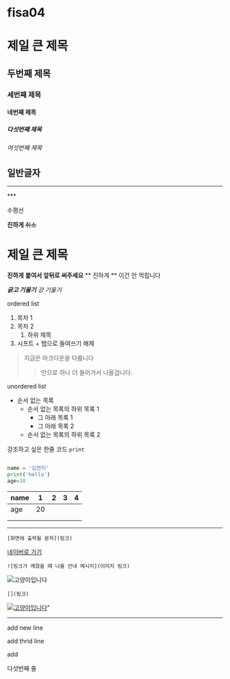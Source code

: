 # fisa04
# 제일 큰 제목
## 두번째 제목
### 세번째 제목
#### 네번째 제목
##### 다섯번째 제목
###### 여섯번째 제목
일반글자
---
<hr>
***

수평선

**진하게**
~~취소~~
<h1>제일 큰 제목</h1>

__진하게__
**붙여서 앞뒤로 써주세요**
** 진하게 ** 이건 안 먹힙니다

***굵고 기울기***
*걍 기울기*

ordered list
1. 목차 1
2. 목차 2
     1. 하위 제목   
3. 시프트 + 탭으로 들여쓰기 해제

> 지금은 마크다운을 다룹니다
>> 안으로 하나 더 들어가서 나올겁니다.
>

unordered list
- 순서 없는 목록
  - 순서 없는 목록의 하위 목록 1
    - 그 아래 목록 1
    - 그 아래 목록 2
  - 순서 없는 목록의 하위 목록 2

 
강조하고 싶은 한줄 코드 `print` 

```python

name = '김연지'
print('hello')
age=38
```

| name  | 1  | 2 | 3 | 4 |
|-------|----|---|---|---|
| age   | 20 |   |   |   |
|       |    |   |   |   |
|       |    |   |   |   |

---
```
[화면에 출력될 문자](링크)
```

[네이버로 가기](https://www.naver.com/)

```
![링크가 깨졌을 때 나올 안내 메시지](이미지 링크)
```

![고양이입니다](https://i.imgur.com/knCvaRQ.png)

```
[](링크)
```

[![고양이입니다](https://i.imgur.com/knCvaRQ.png)](https://www.naver.com/)"

---

add new line

add thrid line

add 

다섯번째 줄

